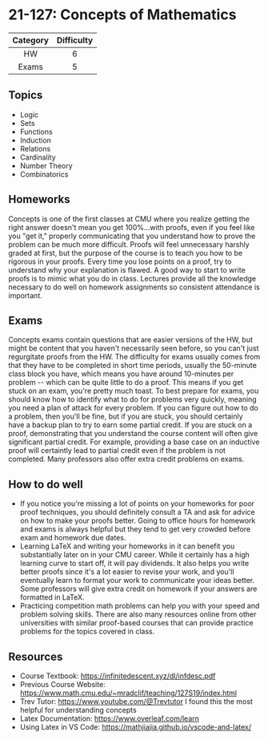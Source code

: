 # 21-127: Concepts of Mathematics 
| Category | Difficulty |
| :------: | :--------: |
|   HW     |     6      |
|  Exams   |     5      |
## Topics
- Logic
- Sets
- Functions
- Induction
- Relations
- Cardinality
- Number Theory
- Combinatorics
## Homeworks

Concepts is one of the first classes at CMU where you realize getting the right answer
doesn't mean you get 100%...with proofs, even if you feel like you "get it," properly
communicating that you understand how to prove the problem can be much more difficult.
Proofs will feel unnecessary harshly graded at first, but the purpose of the course is to 
teach you how to be rigorous in your proofs. Every time you lose points on a proof, try 
to understand why your explanation is flawed. A good way to start to write proofs is to 
mimic what you do in class. Lectures provide all the knowledge necessary to do well
on homework assignments so consistent attendance is important.

## Exams

Concepts exams contain questions that are easier versions of the HW, but might be content that
you haven't necessarily seen before, so you can't just regurgitate proofs from the HW.
The difficulty for exams usually comes from that they have to be completed in short time periods,
usually the 50-minute class block you have, which means you have around 10-minutes per problem --
which can be quite little to do a proof. This means if you get stuck on an exam, you're pretty much
toast. To best prepare for exams, you should know how to identify what to do for problems very quickly,
meaning you need a plan of attack for every problem. If you can figure out how to do a problem,
then you'll be fine, but if you are stuck, you should certainly have a backup plan to try to earn
some partial credit. If you are stuck on a proof, demonstrating that you understand the course content
will often give significant partial credit. For example, providing a base case on an inductive proof 
will certaintly lead to partial credit even if the problem is not completed. Many professors also 
offer extra credit problems on exams.

## How to do well

- If you notice you're missing a lot of points on your homeworks for poor proof techniques,
  you should definitely consult a TA and ask for advice on how to make your proofs better. 
  Going to office hours for homework and exams is always helpful but they tend to get very
  crowded before exam and homework due dates. 
- Learning LaTeX and writing your homeworks in it can benefit you substantially later on in your
  CMU career. While it certainly has a high learning curve to start off, it will pay dividends.
  It also helps you write better proofs since it's a lot easier to revise your work, and you'll
  eventually learn to format your work to communicate your ideas better. Some professors will
  give extra credit on homework if your answers are formatted in LaTeX.
- Practicing competition math problems can help you with your speed and problem solving skills.
  There are also many resources online from other universities with similar proof-based courses
  that can provide practice problems for the topics covered in class. 

## Resources

- Course Textbook: <https://infinitedescent.xyz/dl/infdesc.pdf>
- Previous Course Website: <https://www.math.cmu.edu/~mradclif/teaching/127S19/index.html>
- Trev Tutor: <https://www.youtube.com/@Trevtutor> 
I found this the most helpful for understanding concepts
- Latex Documentation: <https://www.overleaf.com/learn>
- Using Latex in VS Code: <https://mathjiajia.github.io/vscode-and-latex/>
